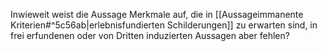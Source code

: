Inwieweit weist die Aussage Merkmale auf, die in [[Aussageimmanente Kriterien#^5c56ab|erlebnisfundierten Schilderungen]] zu erwarten sind, in frei erfundenen oder von Dritten induzierten Aussagen aber fehlen?